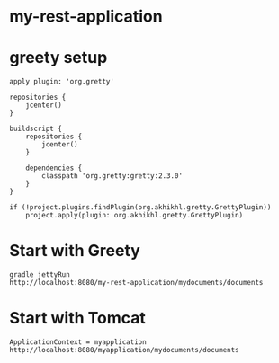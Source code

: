 # my-rest-application

# greety setup

```
apply plugin: 'org.gretty'

repositories {
    jcenter()
}

buildscript {
    repositories {
        jcenter()
    }

    dependencies {
        classpath 'org.gretty:gretty:2.3.0'
    }
}

if (!project.plugins.findPlugin(org.akhikhl.gretty.GrettyPlugin))
    project.apply(plugin: org.akhikhl.gretty.GrettyPlugin)
```    

    
# Start with Greety
```
gradle jettyRun
http://localhost:8080/my-rest-application/mydocuments/documents
```

# Start with Tomcat
```
ApplicationContext = myapplication
http://localhost:8080/myapplication/mydocuments/documents
```